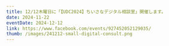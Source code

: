 ```yaml
---
title: 12/12木曜日に「【UDC2024】ちいさなデジタル相談室」開催します。
date: 2024-11-22
eventDate: 2024-12-12
link: https://www.facebook.com/events/927452052129035/
thumb: /images/241212-small-digital-consult.png
---
```

